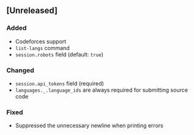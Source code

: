 ## [Unreleased]

### Added

* Codeforces support
* `list-langs` command
* `session.robots` field (default: `true`)

### Changed

* `session.api_tokens` field (required)
* `languages._.language_ids` are always required for submitting source code

### Fixed

* Suppressed the unnecessary newline when printing errors
